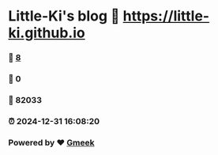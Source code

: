 # Little-Ki's blog :link: https://little-ki.github.io 
### :page_facing_up: [8](https://little-ki.github.io/tag.html) 
### :speech_balloon: 0 
### :hibiscus: 82033 
### :alarm_clock: 2024-12-31 16:08:20 
### Powered by :heart: [Gmeek](https://github.com/Meekdai/Gmeek)
